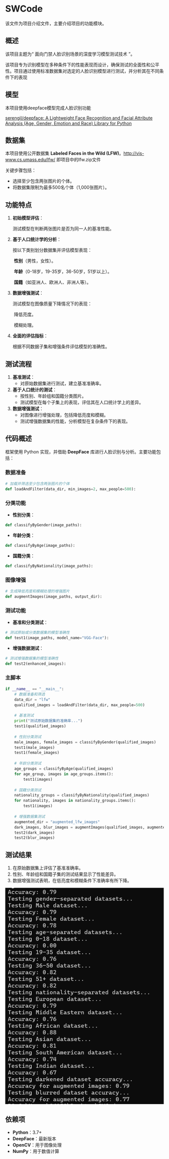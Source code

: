# SWCode
该文件为项目介绍文件，主要介绍项目的功能模块。



## 概述

该项目主题为“ 面向门禁人脸识别场景的深度学习模型测试技术 ”。

该项目专为识别模型在多种条件下的性能表现而设计，确保测试的全面性和公平性。项目通过使用标准数据集对选定的人脸识别模型进行测试，并分析其在不同条件下的表现



## 模型

本项目使用deepface模型完成人脸识别功能

[serengil/deepface: A Lightweight Face Recognition and Facial Attribute Analysis (Age, Gender, Emotion and Race) Library for Python](https://github.com/serengil/deepface)



## 数据集

本项目使用公开数据集 **Labeled Faces in the Wild (LFW)**。http://vis-www.cs.umass.edu/lfw/
即项目中的lfw.zip文件

关键步骤包括：

- 选择至少包含两张图片的个体。
- 将数据集限制为最多500名个体（1,000张图片）。



## 功能特点

1. **初始模型评估**：

   测试模型在判断两张图片是否为同一人的基准性能。

2. **基于人口统计学的分析**：

   按以下类别划分数据集并评估模型表现：

   ​	**性别**（男性，女性）。

   ​	**年龄**（0-18岁，19-35岁，36-50岁，51岁以上）。

   ​	**国籍**（如亚洲人、欧洲人、非洲人等）。

3. **数据增强测试**：

   测试模型在图像质量下降情况下的表现：

   ​	降低亮度。

   ​	模糊处理。

4. **全面的评估指标**：

   根据不同数据子集和增强条件评估模型的准确性。



## 测试流程

1. **基准测试**：
   - 对原始数据集进行测试，建立基准准确率。
2. **基于人口统计的测试**：
   - 按性别、年龄组和国籍分类图片。
   - 测试模型在每个子集上的表现，评估其在人口统计学上的差异。
3. **数据增强测试**：
   - 对图像进行增强处理，包括降低亮度和模糊。
   - 测试增强数据集的性能，分析模型在复杂条件下的表现。



## 代码概述

框架使用 Python 实现，并借助 **DeepFace** 库进行人脸识别与分析。主要功能包括：

### 数据准备

```python
# 加载并筛选至少包含两张图片的个体
def loadAndFilter(data_dir, min_images=2, max_people=500):
```

### 分类功能

- **性别分类**：

```python
def classifyByGender(image_paths):
```

- **年龄分类**：

```python
def classifyByAge(image_paths):
```

- **国籍分类**：

```python
def classifyByNationality(image_paths):
```

### 图像增强

```python
# 生成降低亮度和模糊处理的增强图片
def augmentImages(image_paths, output_dir):
```

### 测试功能

- **基准和分类测试**：

```python
# 测试原始或分类数据集的模型准确性
def test1(image_paths, model_name="VGG-Face"):
```

- **增强数据测试**：

```python
# 测试增强数据集的模型准确性
def test2(enhanced_images):
```

### 主脚本

```python
if __name__ == "__main__":
    # 数据准备和筛选
    data_dir = "lfw"
    qualified_images = loadAndFilter(data_dir, max_people=500)

    # 基准测试
    print("测试原始数据集的准确率...")
    test1(qualified_images)

    # 性别分类测试
    male_images, female_images = classifyByGender(qualified_images)
    test1(male_images)
    test1(female_images)

    # 年龄分类测试
    age_groups = classifyByAge(qualified_images)
    for age_group, images in age_groups.items():
        test1(images)

    # 国籍分类测试
    nationality_groups = classifyByNationality(qualified_images)
    for nationality, images in nationality_groups.items():
        test1(images)

    # 增强数据集测试
    augmented_dir = "augmented_lfw_images"
    dark_images, blur_images = augmentImages(qualified_images, augmented_dir)
    test2(dark_images)
    test2(blur_images)
```



## 测试结果

1. 在原始数据集上评估了基准准确率。
2. 性别、年龄组和国籍子集的测试结果显示了性能差异。
3. 数据增强测试表明，在低亮度和模糊条件下准确率有所下降。

![image-20241229214518599](https://github.com/Ayods/SWCode/blob/main/result.png)



## 依赖项

- **Python**：3.7+
- **DeepFace**：最新版本
- **OpenCV**：用于图像处理
- **NumPy**：用于数值计算

